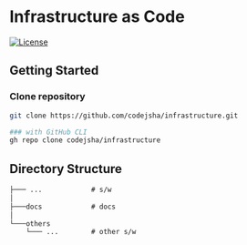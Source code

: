 # Infrastructure as Code

[![License](https://img.shields.io/badge/License-Apache%202.0-blue.svg)](https://opensource.org/licenses/Apache-2.0)

## Getting Started

### Clone repository

```bash
git clone https://github.com/codejsha/infrastructure.git

### with GitHub CLI
gh repo clone codejsha/infrastructure
```

## Directory Structure

```txt
├─── ...            # s/w
│
├───docs            # docs
│
└───others
    └─── ...        # other s/w
```
